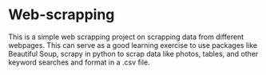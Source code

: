 # Web-scrapping
This is a simple web scrapping project on scrapping data from different webpages. This can serve as a good learning exercise to use packages like Beautiful Soup, scrapy in python to scrap data like photos, tables, and other keyword searches and format in a .csv file.
